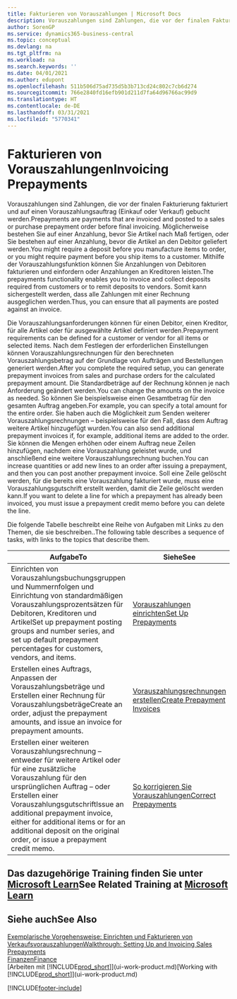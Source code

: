```yaml
---
title: Fakturieren von Vorauszahlungen | Microsoft Docs
description: Vorauszahlungen sind Zahlungen, die vor der finalen Fakturierung fakturiert und auf einen Vorauszahlungsauftrag (Einkauf oder Verkauf) gebucht werden. Möglicherweise bestehen Sie auf einer Anzahlung, bevor Sie Artikel nach Maß fertigen, oder Sie bestehen auf einer Anzahlung, bevor die Artikel an den Debitor geliefert werden. Mithilfe der Vorauszahlungsfunktion können Sie Anzahlungen von Debitoren fakturieren und einfordern oder Anzahlungen an Kreditoren leisten. Somit kann sichergestellt werden, dass alle Zahlungen mit einer Rechnung ausgeglichen werden.
author: SorenGP
ms.service: dynamics365-business-central
ms.topic: conceptual
ms.devlang: na
ms.tgt_pltfrm: na
ms.workload: na
ms.search.keywords: ''
ms.date: 04/01/2021
ms.author: edupont
ms.openlocfilehash: 511b506d75ad735d5b3b713cd24c802c7cb6d274
ms.sourcegitcommit: 766e2840fd16efb901d211d7fa64d96766ac99d9
ms.translationtype: HT
ms.contentlocale: de-DE
ms.lasthandoff: 03/31/2021
ms.locfileid: "5770341"
---
```

# <a name="invoicing-prepayments"></a><span data-ttu-id="cd624-106">Fakturieren von Vorauszahlungen</span><span class="sxs-lookup"><span data-stu-id="cd624-106">Invoicing Prepayments</span></span>

<span data-ttu-id="cd624-107">Vorauszahlungen sind Zahlungen, die vor der finalen Fakturierung fakturiert und auf einen Vorauszahlungsauftrag (Einkauf oder Verkauf) gebucht werden.</span><span class="sxs-lookup"><span data-stu-id="cd624-107">Prepayments are payments that are invoiced and posted to a sales or purchase prepayment order before final invoicing.</span></span> <span data-ttu-id="cd624-108">Möglicherweise bestehen Sie auf einer Anzahlung, bevor Sie Artikel nach Maß fertigen, oder Sie bestehen auf einer Anzahlung, bevor die Artikel an den Debitor geliefert werden.</span><span class="sxs-lookup"><span data-stu-id="cd624-108">You might require a deposit before you manufacture items to order, or you might require payment before you ship items to a customer.</span></span> <span data-ttu-id="cd624-109">Mithilfe der Vorauszahlungsfunktion können Sie Anzahlungen von Debitoren fakturieren und einfordern oder Anzahlungen an Kreditoren leisten.</span><span class="sxs-lookup"><span data-stu-id="cd624-109">The prepayments functionality enables you to invoice and collect deposits required from customers or to remit deposits to vendors.</span></span> <span data-ttu-id="cd624-110">Somit kann sichergestellt werden, dass alle Zahlungen mit einer Rechnung ausgeglichen werden.</span><span class="sxs-lookup"><span data-stu-id="cd624-110">Thus, you can ensure that all payments are posted against an invoice.</span></span>  

 <span data-ttu-id="cd624-111">Die Vorauszahlungsanforderungen können für einen Debitor, einen Kreditor, für alle Artikel oder für ausgewählte Artikel definiert werden.</span><span class="sxs-lookup"><span data-stu-id="cd624-111">Prepayment requirements can be defined for a customer or vendor for all items or selected items.</span></span> <span data-ttu-id="cd624-112">Nach dem Festlegen der erforderlichen Einstellungen können Vorauszahlungsrechnungen für den berechneten Vorauszahlungsbetrag auf der Grundlage von Aufträgen und Bestellungen generiert werden.</span><span class="sxs-lookup"><span data-stu-id="cd624-112">After you complete the required setup, you can generate prepayment invoices from sales and purchase orders for the calculated prepayment amount.</span></span> <span data-ttu-id="cd624-113">Die Standardbeträge auf der Rechnung können je nach Anforderung geändert werden.</span><span class="sxs-lookup"><span data-stu-id="cd624-113">You can change the amounts on the invoice as needed.</span></span> <span data-ttu-id="cd624-114">So können Sie beispielsweise einen Gesamtbetrag für den gesamten Auftrag angeben.</span><span class="sxs-lookup"><span data-stu-id="cd624-114">For example, you can specify a total amount for the entire order.</span></span> <span data-ttu-id="cd624-115">Sie haben auch die Möglichkeit zum Senden weiterer Vorauszahlungsrechnungen – beispielsweise für den Fall, dass dem Auftrag weitere Artikel hinzugefügt wurden.</span><span class="sxs-lookup"><span data-stu-id="cd624-115">You can also send additional prepayment invoices if, for example, additional items are added to the order.</span></span> <span data-ttu-id="cd624-116">Sie können die Mengen erhöhen oder einem Auftrag neue Zeilen hinzufügen, nachdem eine Vorauszahlung geleistet wurde, und anschließend eine weitere Vorauszahlungsrechnung buchen.</span><span class="sxs-lookup"><span data-stu-id="cd624-116">You can increase quantities or add new lines to an order after issuing a prepayment, and then you can post another prepayment invoice.</span></span> <span data-ttu-id="cd624-117">Soll eine Zeile gelöscht werden, für die bereits eine Vorauszahlung fakturiert wurde, muss eine Vorauszahlungsgutschrift erstellt werden, damit die Zeile gelöscht werden kann.</span><span class="sxs-lookup"><span data-stu-id="cd624-117">If you want to delete a line for which a prepayment has already been invoiced, you must issue a prepayment credit memo before you can delete the line.</span></span>  

 <span data-ttu-id="cd624-118">Die folgende Tabelle beschreibt eine Reihe von Aufgaben mit Links zu den Themen, die sie beschreiben..</span><span class="sxs-lookup"><span data-stu-id="cd624-118">The following table describes a sequence of tasks, with links to the topics that describe them.</span></span>

|<span data-ttu-id="cd624-119">**Aufgabe**</span><span class="sxs-lookup"><span data-stu-id="cd624-119">**To**</span></span>|<span data-ttu-id="cd624-120">**Siehe**</span><span class="sxs-lookup"><span data-stu-id="cd624-120">**See**</span></span>|  
|------------|-------------|  
|<span data-ttu-id="cd624-121">Einrichten von Vorauszahlungsbuchungsgruppen und Nummernfolgen und Einrichtung von standardmäßigen Vorauszahlungsprozentsätzen für Debitoren, Kreditoren und Artikel</span><span class="sxs-lookup"><span data-stu-id="cd624-121">Set up prepayment posting groups and number series, and set up default prepayment percentages for customers, vendors, and items.</span></span>|[<span data-ttu-id="cd624-122">Vorauszahlungen einrichten</span><span class="sxs-lookup"><span data-stu-id="cd624-122">Set Up Prepayments</span></span>](finance-set-up-prepayments.md)|
|<span data-ttu-id="cd624-123">Erstellen eines Auftrags, Anpassen der Vorauszahlungsbeträge und Erstellen einer Rechnung für Vorauszahlungsbeträge</span><span class="sxs-lookup"><span data-stu-id="cd624-123">Create an order, adjust the prepayment amounts, and issue an invoice for prepayment amounts.</span></span>|[<span data-ttu-id="cd624-124">Vorauszahlungsrechnungen erstellen</span><span class="sxs-lookup"><span data-stu-id="cd624-124">Create Prepayment Invoices</span></span>](finance-how-to-create-prepayment-invoices.md)|  
|<span data-ttu-id="cd624-125">Erstellen einer weiteren Vorauszahlungsrechnung – entweder für weitere Artikel oder für eine zusätzliche Vorauszahlung für den ursprünglichen Auftrag – oder Erstellen einer Vorauszahlungsgutschrift</span><span class="sxs-lookup"><span data-stu-id="cd624-125">Issue an additional prepayment invoice, either for additional items or for an additional deposit on the original order, or issue a prepayment credit memo.</span></span>|[<span data-ttu-id="cd624-126">So korrigieren Sie Vorauszahlungen</span><span class="sxs-lookup"><span data-stu-id="cd624-126">Correct Prepayments</span></span>](finance-how-to-correct-prepayments.md)|  

## <a name="see-related-training-at-microsoft-learn"></a><span data-ttu-id="cd624-127">Das dazugehörige Training finden Sie unter [Microsoft Learn](/learn/modules/prepayment-invoices-dynamics-365-business-central/index)</span><span class="sxs-lookup"><span data-stu-id="cd624-127">See Related Training at [Microsoft Learn](/learn/modules/prepayment-invoices-dynamics-365-business-central/index)</span></span>

## <a name="see-also"></a><span data-ttu-id="cd624-128">Siehe auch</span><span class="sxs-lookup"><span data-stu-id="cd624-128">See Also</span></span>

[<span data-ttu-id="cd624-129">Exemplarische Vorgehensweise: Einrichten und Fakturieren von Verkaufsvorauszahlungen</span><span class="sxs-lookup"><span data-stu-id="cd624-129">Walkthrough: Setting Up and Invoicing Sales Prepayments</span></span>](walkthrough-setting-up-and-invoicing-sales-prepayments.md)  
[<span data-ttu-id="cd624-130">Finanzen</span><span class="sxs-lookup"><span data-stu-id="cd624-130">Finance</span></span>](finance.md)  
<span data-ttu-id="cd624-131">[Arbeiten mit [!INCLUDE[prod_short](includes/prod_short.md)]](ui-work-product.md)</span><span class="sxs-lookup"><span data-stu-id="cd624-131">[Working with [!INCLUDE[prod_short](includes/prod_short.md)]](ui-work-product.md)</span></span>  


[!INCLUDE[footer-include](includes/footer-banner.md)]